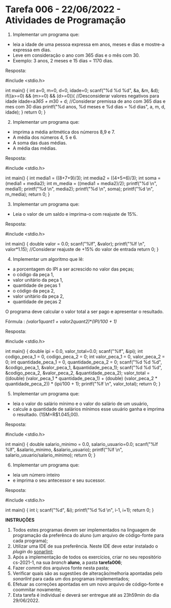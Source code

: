 # Tarefa 006 - 22/06/2022 - Atividades de Programação

1. Implementar um programa que:
  * leia a idade de uma pessoa expressa em anos, meses e dias e mostre-a expressa em dias.
  * Leve em consideração o ano com 365 dias e o mês com 30.
  * Exemplo: 3 anos, 2 meses e 15 dias = 1170 dias.

Resposta:

#include <stdio.h>

int main() {
    int a=0, m=0, d=0, idade=0;
    scanf("%d %d %d", &a, &m, &d);
    if((a>=0) && (m>=0) && (d>=0)){  //Desconsiderar valores negativos para idade
        idade=a*365 + m*30 + d;   //Considerar premissa de ano com 365 dias e mes com 30 dias
		printf("%d anos, %d meses e %d dias = %d dias", a, m, d, idade);
    }
    return 0;
}

2. Implementar um programa que:
  * imprima a média aritmética dos números 8,9 e 7.
  * A média dos números 4, 5 e 6.
  * A soma das duas médias.
  * A média das médias.

Resposta:

#include <stdio.h>

int main() {
    int media1 = ((8+7+9)/3);
    int media2 = ((4+5+6)/3);
    int soma = (media1 + media2);
    int m_media = ((media1 + media2)/2);
    printf("%d \n", media1);
    printf("%d \n", media2);
    printf("%d \n", soma);
	printf("%d \n", m_media);
    return 0;
}

3. Implementar um programa que:
  * Leia o valor de um saldo e imprima-o com reajuste de 15%.

Resposta:

#include <stdio.h>

int main() {
    double valor = 0.0;
    scanf("%lf", &valor);
    printf("%lf \n", valor*1.15);   //Considerar reajuste de +15% do valor de entrada
    return 0;
}

4. Implementar um algoritmo que lê:
  * a porcentagem do IPI a ser acrescido no valor das peças;
  * o código da peça 1,
  * valor unitário da peça 1,
  * quantidade de peças 1
  * o código da peça 2,
  * valor unitário da peça 2,
  * quantidade de peças 2

  O programa deve calcular o valor total a ser pago e apresentar o resultado.

  Fórmula : _(valor1*quant1 + valor2*quant2)_*_(IPI/100 + 1)_

Resposta:

#include <stdio.h>

int main() {
    double ipi = 0.0, valor_total=0.0;
    scanf("%lf", &ipi);
    int codigo_peca_1 = 0, codigo_peca_2 = 0;
    int valor_peca_1 = 0, valor_peca_2 = 0;
    int quantidade_peca_1 = 0, quantidade_peca_2 = 0;
    scanf("%d %d %d", &codigo_peca_1, &valor_peca_1, &quantidade_peca_1);
    scanf("%d %d %d", &codigo_peca_2, &valor_peca_2, &quantidade_peca_2);
    valor_total = ((double) (valor_peca_1 * quantidade_peca_1) + (double) (valor_peca_2 * quantidade_peca_2)) * (ipi/100 + 1);
    printf("%lf \n", valor_total);
    return 0;
}

5. Implementar um programa que:
  * leia o valor do salário mínimo e o valor do salário de um usuário,
  * calcule a quantidade de salários mínimos esse usuário ganha e imprima o resultado. (1SM=R$1.045,00).

Resposta:

#include <stdio.h>

int main() {
    double salario_minimo = 0.0, salario_usuario=0.0;
    scanf("%lf %lf", &salario_minimo, &salario_usuario);
    printf("%lf \n", salario_usuario/salario_minimo);
    return 0;
}

6. Implementar um programa que:
  * leia um número inteiro
  * e imprima o seu antecessor e seu sucessor.

Resposta:

#include <stdio.h>

int main() {
    int i;
    scanf("%d", &i);
    printf("%d %d \n", i-1, i+1);
    return 0;
}

**INSTRUÇÕES**
1. Todos estes programas devem ser implementados na linguagem de programação da preferênca do aluno (um arquivo de código-fonte para cada programa);
2. Utilizar uma IDE de sua preferência. Neste IDE deve estar instalado o _plugin_ do [sonarlint](https://www.sonarlint.org/);
3. Após a implementação de todos os exercícios, criar no seu repositório cs-2021-1, na sua _branch_ **aluno**, a pasta **tarefa006**;
4. Fazer _commit_ dos arquivos fonte nesta pasta;
5. Verificar quais são as sugestões de alteração/melhoria apontadas pelo _sonarlint_ para cada um dos programas implementados;
6. Efetuar as correções apontadas em um novo arquivo de código-fonte e coommitar novamente;
7. Esta tarefa é individual e deverá ser entregue até as 23h59min do dia 29/06/2022.
